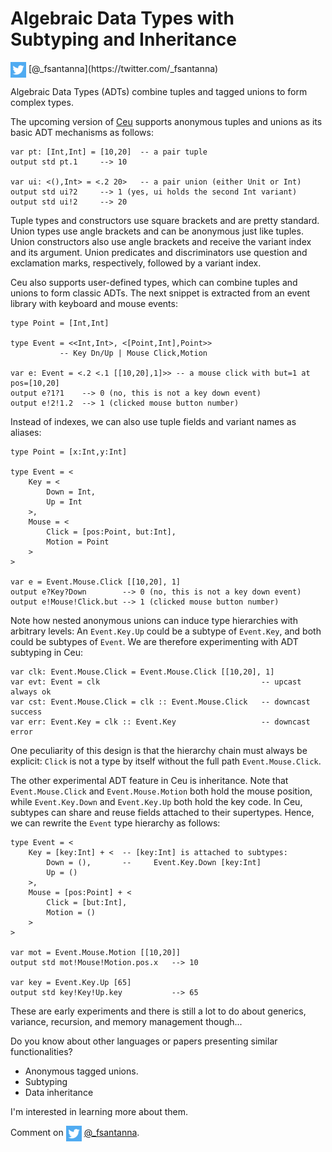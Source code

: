 # Algebraic Data Types with Subtyping and Inheritance

<img src="twitter.png" style="vertical-align:middle">
[@_fsantanna](https://twitter.com/_fsantanna)

Algebraic Data Types (ADTs) combine tuples and tagged unions to form complex
types.

The upcoming version of [Ceu][1] supports anonymous tuples and unions as its
basic ADT mechanisms as follows:

[1]: https://github.com/fsantanna/ceu

```
var pt: [Int,Int] = [10,20]  -- a pair tuple
output std pt.1     --> 10

var ui: <(),Int> = <.2 20>   -- a pair union (either Unit or Int)
output std ui?2     --> 1 (yes, ui holds the second Int variant)
output std ui!2     --> 20
```

Tuple types and constructors use square brackets and are pretty standard.
Union types use angle brackets and can be anonymous just like tuples.
Union constructors also use angle brackets and receive the variant index and
its argument.
Union predicates and discriminators use question and exclamation marks,
respectively, followed by a variant index.

Ceu also supports user-defined types, which can combine tuples and unions to
form classic ADTs.
The next snippet is extracted from an event library with keyboard and mouse
events:

```
type Point = [Int,Int]

type Event = <<Int,Int>, <[Point,Int],Point>>
           -- Key Dn/Up | Mouse Click,Motion

var e: Event = <.2 <.1 [[10,20],1]>> -- a mouse click with but=1 at pos=[10,20]
output e?1?1    --> 0 (no, this is not a key down event)
output e!2!1.2  --> 1 (clicked mouse button number)
```

Instead of indexes, we can also use tuple fields and variant names as aliases:

```
type Point = [x:Int,y:Int]

type Event = <
    Key = <
        Down = Int,
        Up = Int
    >,
    Mouse = <
        Click = [pos:Point, but:Int],
        Motion = Point
    >
>

var e = Event.Mouse.Click [[10,20], 1]
output e?Key?Down        --> 0 (no, this is not a key down event)
output e!Mouse!Click.but --> 1 (clicked mouse button number)
```

Note how nested anonymous unions can induce type hierarchies with arbitrary
levels:
An `Event.Key.Up` could be a subtype of `Event.Key`, and both could be subtypes
of `Event`.
We are therefore experimenting with ADT subtyping in Ceu:

```
var clk: Event.Mouse.Click = Event.Mouse.Click [[10,20], 1]
var evt: Event = clk                                    -- upcast always ok
var cst: Event.Mouse.Click = clk :: Event.Mouse.Click   -- downcast success
var err: Event.Key = clk :: Event.Key                   -- downcast error
```

One peculiarity of this design is that the hierarchy chain must always be
explicit: `Click` is not a type by itself without the full path
`Event.Mouse.Click`.

The other experimental ADT feature in Ceu is inheritance.
Note that `Event.Mouse.Click` and `Event.Mouse.Motion` both hold the mouse
position, while `Event.Key.Down` and `Event.Key.Up` both hold the key code.
In Ceu, subtypes can share and reuse fields attached to their supertypes.
Hence, we can rewrite the `Event` type hierarchy as follows:

```
type Event = <
    Key = [key:Int] + <  -- [key:Int] is attached to subtypes:
        Down = (),       --     Event.Key.Down [key:Int]
        Up = ()
    >,
    Mouse = [pos:Point] + <
        Click = [but:Int],
        Motion = ()
    >
>

var mot = Event.Mouse.Motion [[10,20]]
output std mot!Mouse!Motion.pos.x   --> 10

var key = Event.Key.Up [65]
output std key!Key!Up.key           --> 65
```

These are early experiments and there is still a lot to do about generics,
variance, recursion, and memory management though...

Do you know about other languages or papers presenting similar functionalities?

- Anonymous tagged unions.
- Subtyping
- Data inheritance

I'm interested in learning more about them.

Comment on <img src="twitter.png" style="vertical-align:middle"> [@_fsantanna](https://twitter.com/_fsantanna/status/1498993572783271949).
